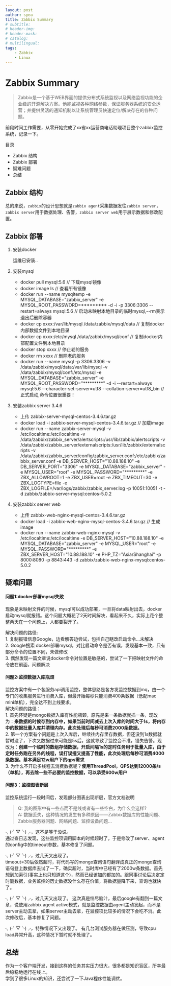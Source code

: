 ```yaml
---
layout: post
author: syea
title: Zabbix Summary
# subtitle:
# header-img: 
# header-mask:  
# catalog: 
# multilingual: 
tags:
    - Zabbix
    - Linux
---
```


# Zabbix Summary

> Zabbix是一个基于WEB界面的提供分布式系统监视以及网络监视功能的企业级的开源解决方案。他能监视各种网络参数，保证服务器系统的安全运营；并提供灵活的通知机制以让系统管理员快速定位/解决存在的各种问题。

前段时间工作需要，从零开始完成了xx省xx运营商电话助理项目整个zabbix监控系统，记录一下。

目录   
* Zabbix 结构   
* Zabbix 部署   
* 疑难问题   
* 总结

## Zabbix 结构

总的来说，`zabbix`的设计思想就是`zabbix agent`采集数据发往`zabbix server`，`zabbix server`用于数据处理、告警，`zabbix server web`用于展示数据和修改配置。

## Zabbix 部署
	
1. 安装docker
	
	运维已安装..
	
2. 安装mysql
	* docker pull mysql:5.6  // 下载mysql镜像
	* docker image ls        // 查看所有镜像
	* docker run --name mysqltemp -e MYSQL_DATABASE="zabbix_server" -e MYSQL_ROOT_PASSWORD=********* -d -i -p 3306:3306 --restart=always mysql:5.6 	// 启动未映射本地目录的临时mysql,--rm表示退出后删除容器
	* docker cp xxxx:/var/lib/mysql  /data/zabbix/mysql/data	   // 复制docker内部数据文件到本地目录
	* docker cp xxxx:/etc/mysql  /data/zabbix/mysql/conf	       // 复制docker内部配置文件到本地目录
	* docker stop xxxx       // 停止老的服务
	* docker rm xxxx         // 删除老的服务
	* docker run --name mysql -p 3306:3306 -v /data/zabbix/mysql/data:/var/lib/mysql -v /data/zabbix/mysql/conf:/etc/mysql -e MYSQL_DATABASE="zabbix_server" -e MYSQL_ROOT_PASSWORD="*********" -d -i --restart=always mysql:5.6  --character-set-server=utf8 --collation-server=utf8_bin   // 正式启动,命令位置很重要！
	
3. 安装zabbix server 3.4.6
	* 上传 zabbix-server-mysql-centos-3.4.6.tar.gz 
	* docker load -i zabbix-server-mysql-centos-3.4.6.tar.gz    // 加载image
	* docker run --name zabbix-server-mysql -v /etc/localtime:/etc/localtime -v /data/zabbix/zabbix_server/alertscripts:/usr/lib/zabbix/alertscripts -v /data/zabbix/zabbix_server/externalscripts:/usr/lib/zabbix/externalscripts -v /data/zabbix/zabbix_server/config/zabbix_server.conf:/etc/zabbix/zabbix_server.conf -e DB_SERVER_HOST="10.88.188.10" -e DB_SERVER_PORT="3306" -e MYSQL_DATABASE="zabbix_server" -e MYSQL_USER="root" -e MYSQL_PASSWORD="*********" -e ZBX_ALLOWROOT=1 -e ZBX_USER=root -e ZBX_TIMEOUT=30 -e ZBX_LOGTYPE=file -e ZBX_LOGFILE=/var/logs/zabbix/zabbix_server.log  -p 10051:10051 -t -d zabbix/zabbix-server-mysql:centos-5.0.2 
		
4. 安装zabbix server web 
	* 上传 zabbix-web-nginx-mysql-centos-3.4.6.tar.gz 
	* docker load -i zabbix-web-nginx-mysql-centos-3.4.6.tar.gz    // 生成image
	* docker run --name zabbix-web-nginx-mysql -v /etc/localtime:/etc/localtime -e DB_SERVER_HOST="10.88.188.10" -e MYSQL_DATABASE="zabbix_server" -e MYSQL_USER="root" -e MYSQL_PASSWORD="*********" -e ZBX_SERVER_HOST="10.88.188.10" -e PHP_TZ="Asia/Shanghai" -p 8000:8080 -p 8843:443 -d zabbix/zabbix-web-nginx-mysql:centos-5.0.2
	
## 疑难问题
	
#### 问题1:docker部署mysql失败

现象是未映射文件的时候，mysql可以成功部署，一旦将data映射出去，docker启动mysql就报错。这个问题大概花了2天时间解决，看起来不久，实际上花个整整两天在一个问题上，人都要裂开了。   

解决问题的路径:   
	1. 复制报错信息Google，边看解答边尝试，包括自己瞎改启动命令...未解决   
	2. Google搜索 docker部署mysql，对比启动命令是否有误，发现基本一致，只有部分命令的位置不同，未做修改   
	3. 偶然发现一篇文章说docker命令对位置是敏感的，尝试了一下把映射文件的命令放在前面，问题解决   

#### 问题2:监控数据入库瓶颈

监控方案中有一个各服务api调用监控，整体思路是各方发监控数据到mq，由一个专门的收集服务进行消费入库，但最开始每秒只能消费400条数据（低配mac mini单机），完全达不到上线要求。
	<br>
	解决问题的路径：    
		1. 首先怀疑是mongo数据入库有性能瓶颈，原先是来一条数据就插一条，现改为：**来数据的时候存到内存中，如果当前时间减去上次入库的时间大于1s，将内存中的数据批量入库并清理内存。此次处理后每秒可消费2000条数据。**   
		2. 第一个方案有个问题是上次入库后，继续往内存里存数据，但还没到1s数据就暂时没了，下次又数据过来可能是5s后，这就导致了监控会不准，错失告警。现改为：**创建一个临时的数组存储数据，开启间隔1s的定时任务用于批量入库，由于定时任务跑在另外的线程，误打误撞又提高了性能，此次处理后每秒可消费4000条数据。基本满足12w用户下的qps需求**   
		3. 为什么不开启多线程去消费数据呢？**使用ThreadPool，QPS达到12000条/s （单机），再去除一些不必要的监控数据，可以承受600w用户**   
	
#### 问题3：监控图表断层

监控系统运行一段时间后，发现部分图表出现断层，官方文档说明
> Q: 我的图形中有一些点而不是线或者有一些空白，为什么会这样?   
> A: 数据丢失，这种情况的发生有多种原因——Zabbix数据库的性能问题、Zabbix服务器问题、网络问题、监控设备问题…
	
╮(╯▽╰)╭，这不是等于没说。   
	通过查日志发现，这些监控项调用脚本的时候超时了，于是修改了server、agent的config中的timeout参数，基本修复了问题。
	
╮(╯▽╰)╭，过几天又出现了。	
timeout=30后依然超时，将代码写的mongo查询语句翻译成真正的mongo查询语句登上数据库去试了一下，确实超时，当时库中已经有了2000w条数据。首先想到加索引(事实上也只知道这个)，然而已经该加的都加的。跟同事讨论后决定定时删数据，业务监控的历史数据没什么存在价值，将数据量降下来，查询也就快了。
	
╮(╯▽╰)╭，过几天又出现了。
	这次真是绞尽脑汁，最后google有翻到一篇文章，说使用zabbix agent active模式，就是监控数据由agent主动发起，而不是server主动去拿，如果server主动去拿，在监控项比较多的情况下会吃不消。此次修改后，基本修复了问题。
	
╮(╯▽╰)╭，特殊情况下又出现了。
	有几台测试服务器在做压测，导致cpu load异常升高，这种情况下暂时就不处理了。
	
	
## 总结

作为一个客户端开发，接到这样的任务其实压力很大，很多都是知识盲区，所幸最后稳稳地运行在线上。   
学到了很多Linux的知识，还尝试了一下Java程序性能调优。  












